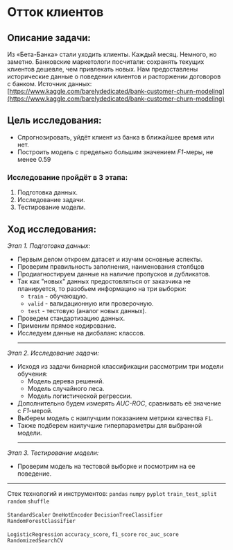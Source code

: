 # Отток клиентов

## Описание задачи:

Из «Бета-Банка» стали уходить клиенты. Каждый месяц. Немного, но заметно. Банковские маркетологи посчитали: сохранять текущих клиентов дешевле, чем привлекать новых.
Нам предоставлены исторические данные о поведении клиентов и расторжении договоров с банком. 
Источник данных: [https://www.kaggle.com/barelydedicated/bank-customer-churn-modeling](https://www.kaggle.com/barelydedicated/bank-customer-churn-modeling)

## Цель исследования:
* Спрогнозировать, уйдёт клиент из банка в ближайшее время или нет. 
* Построить модель с предельно большим значением *F1*-меры, не менее 0.59

### Исследование пройдёт в 3 этапа:
1. Подготовка данных.
2. Исследование задачи.
3. Тестирование модели.

   
## Ход исследования:

*Этап 1. Подготовка данных:*
- Первым делом откроем датасет и изучим основные аспекты.
- Проверим правильность заполнения, наименования столбцов
- Продиагностируем данные на наличие пропусков и дубликатов.
- Так как "новых" данных предостовляться от заказчика не планируется, то разобьем информацию на три выборки:
   * `train` - обучающую. 
   * `valid` - валидационную или проверочную. 
   * `test` - тестовую (аналог новых данных).
- Проведем стандартизацию данных.
- Применим прямое кодирование.
- Исследуем данные на дисбаланс классов.
  ____
*Этап 2. Исследование задачи:*
- Исходя из задачи бинарной классификации рассмотрим три модели обучения:
   * Модель дерева решений.
   * Модель случайного леса.
   * Модель логистической регрессии.
- Дополнительно будем измерять *AUC-ROC*, сравнивать её значение с *F1*-мерой.
- Выберем модель с наилучшим показанием метрики качества `F1`.
- Также подберем наилучшие гиперпараметры для выбранной модели. 
  ____
*Этап 3. Тестирование модели:*
- Проверим модель на тестовой выборке и посмотрим на ее поведение.

_____
  Стек технологий и инструментов:
`pandas` `numpy` `pyplot` `train_test_split` `random` `shuffle`

`StandardScaler` `OneHotEncoder` `DecisionTreeClassifier` `RandomForestClassifier`

`LogisticRegression` `accuracy_score`, `f1_score` `roc_auc_score` `RandomizedSearchCV`
